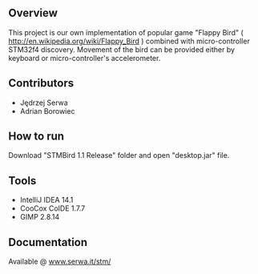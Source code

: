 Overview
-----

This project is our own implementation of popular game "Flappy Bird" ( http://en.wikipedia.org/wiki/Flappy_Bird ) combined with micro-controller STM32f4 discovery. Movement of the bird can be provided either by keyboard or micro-controller's accelerometer.

Contributors
-----
- Jędrzej Serwa
- Adrian Borowiec

How to run
-----
Download "STMBird 1.1 Release" folder and open "desktop.jar" file.

Tools
-----
- IntelliJ IDEA 14.1
- CooCox CoIDE 1.7.7
- GIMP 2.8.14

Documentation
-----
Available @ www.serwa.it/stm/
